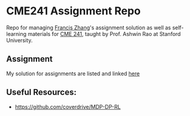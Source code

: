 # CME241 Assignment Repo

Repo for managing [Francis Zhang](mailto:xyzhang1@stanford.edu)'s assignment solution as well as self-learning materials for [CME 241](http://web.stanford.edu/class/cme241/), taught by Prof. Ashwin Rao at Stanford University.

## Assignment

My solution for assignments are listed and linked [here](./assignment/README.md)

## Useful Resources:

- https://github.com/coverdrive/MDP-DP-RL
